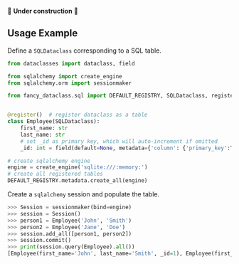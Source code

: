 🚧 **Under construction** 🚧

## Usage Example

Define a `SQLDataclass` corresponding to a SQL table.

```python
from dataclasses import dataclass, field

from sqlalchemy import create_engine
from sqlalchemy.orm import sessionmaker

from fancy_dataclass.sql import DEFAULT_REGISTRY, SQLDataclass, register


@register()  # register dataclass as a table
class Employee(SQLDataclass):
    first_name: str
    last_name: str
    # set _id as primary key, which will auto-increment if omitted
    _id: int = field(default=None, metadata={'column': {'primary_key':True}})

# create sqlalchemy engine
engine = create_engine('sqlite:///:memory:')
# create all registered tables
DEFAULT_REGISTRY.metadata.create_all(engine)
```

Create a `sqlalchemy` session and populate the table.

```python
>>> Session = sessionmaker(bind=engine)
>>> session = Session()
>>> person1 = Employee('John', 'Smith')
>>> person2 = Employee('Jane', 'Doe')
>>> session.add_all([person1, person2])
>>> session.commit()
>>> print(session.query(Employee).all())
[Employee(first_name='John', last_name='Smith', _id=1), Employee(first_name='Jane', last_name='Doe', _id=2)]
```


<!-- from sqlalchemy import create_engine, Column, Integer, String, ForeignKey
from sqlalchemy.ext.declarative import declarative_base
from sqlalchemy.orm import sessionmaker

# Create an engine
engine = create_engine('sqlite:///:memory:', echo=True)

# Create a base class for declarative class definitions
Base = declarative_base()

# Define the Employee class
class Employee(Base):
    __tablename__ = 'employees'

    employee_id = Column(Integer, primary_key=True, autoincrement=True)
    name = Column(String(50))
    department_id = Column(Integer, ForeignKey('departments.department_id'))

# Define the Department class
class Department(Base):
    __tablename__ = 'departments'

    department_id = Column(Integer, primary_key=True, autoincrement=True)
    department_name = Column(String(50))

# Create the tables
Base.metadata.create_all(engine)

# Create a session
Session = sessionmaker(bind=engine)
session = Session()

# Insert data into the tables
hr_department = Department(department_name='Human Resources')
marketing_department = Department(department_name='Marketing')
finance_department = Department(department_name='Finance')

session.add_all([hr_department, marketing_department, finance_department])
session.commit()

john_smith = Employee(name='John Smith', department_id=hr_department.department_id)
jane_doe = Employee(name='Jane Doe', department_id=marketing_department.department_id)
michael_johnson = Employee(name='Michael Johnson', department_id=finance_department.department_id)
emily_brown = Employee(name='Emily Brown', department_id=hr_department.department_id)
chris_lee = Employee(name='Chris Lee', department_id=marketing_department.department_id)

session.add_all([john_smith, jane_doe, michael_johnson, emily_brown, chris_lee])
session.commit()

# Perform a simple join and retrieve data
employees_departments_query = session.query(Employee, Department).join(Department)
for employee, department in employees_departments_query:
    print(f"{employee.name} works in {department.department_name}")

# Close the session
session.close() -->

<!-- Add relationship after the fact -->
<!-- Parent.children = relationship(Child, primaryjoin=Child.parent_id == Parent.id) -->
